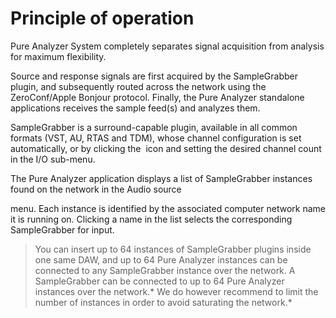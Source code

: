 # Principle of operation

Pure Analyzer System completely separates signal acquisition from analysis for maximum
flexibility.

Source and response signals are first acquired by the SampleGrabber plugin, and subsequently routed
across the network using the ZeroConf/Apple Bonjour protocol. Finally, the Pure Analyzer standalone
applications receives the sample feed(s) and analyzes them.

SampleGrabber is a surround-capable plugin, available in all common formats (VST, AU, RTAS and TDM),
whose channel configuration is set automatically, or by clicking the <image name="Gear"
                                            filename="C:\Sources\Flux\FluxtAnalyzer\Software\FluxTAnalyzer\RES\Gear.png"></image> icon
and setting the desired channel count in the I/O sub-menu.

The Pure Analyzer application displays a list of SampleGrabber instances found on the network in the <link
type="document" target="Audio source">Audio source
</link> menu. Each instance is identified by the associated computer network name it is running on.
Clicking a name in the list selects the corresponding SampleGrabber for input.


>You can insert up to 64 instances of SampleGrabber plugins inside one same DAW,
and up to 64 Pure Analyzer instances can be connected to any SampleGrabber instance over the
network. A SampleGrabber can be connected to up to 64 Pure Analyzer instances over the network.*
We do however recommend to limit the number of instances in order to avoid saturating the network.*